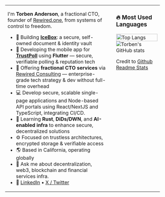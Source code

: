 <table style="border: none; border-collapse: collapse;">
  <tr>
    <td valign="top" style="border: none; padding-right: 16px;">

I'm **Torben Anderson**, a fractional CTO, founder of [Rewired.one](https://www.rewired.one), from systems of control to freedom.

- 🧊 Building [**IceBox**](https://www.icebox.my): a secure, self-owned document & identity vault  
- 📱 Developing the mobile app for [**TrustPoll**](https://www.trustpoll.io) using **Flutter** — secure, verifiable polling & reputation tech  
- 💼 Offering **fractional CTO services** via [Rewired Consulting](https://www.rewired.co) — enterprise-grade tech strategy & dev without full-time overhead  
- 💻 Develop secure, scalable single-page applications and Node-based API portals using React/NextJS and TypeScript, integrating CI/CD.
- 🧠 Learning **Rust**, **DiDs/DWN**, and **AI-enabled infra** to enhance secure, decentralized solutions
- ⚙️ Focused on trustless architectures, encrypted storage & verifiable access  
- 🌎 Based in California, operating globally  
- 💬 Ask me about decentralization, web3, blockchain and financial services infra. 
- 🔗 [LinkedIn](https://www.linkedin.com/in/torbenanderson1) • [X / Twitter](https://x.com/torbenanderson)

</td>
<td valign="top" style="border: none; padding-left: 16px;">

### 🔥 Most Used Languages  
<img src="https://github-readme-stats.vercel.app/api/top-langs/?username=torbenanderson&layout=compact&langs_count=6&theme=default" alt="Top Langs" width="100%" />
<img src="https://github-readme-stats.vercel.app/api/?username=torbenanderson" alt="Torben's GitHub stats" />
<p>
  Credit to <a href="https://anuraghazra.github.io/case-studies/github-readme-stats">Github Readme Stats</a>
</p>


</td>
  </tr>
</table>
